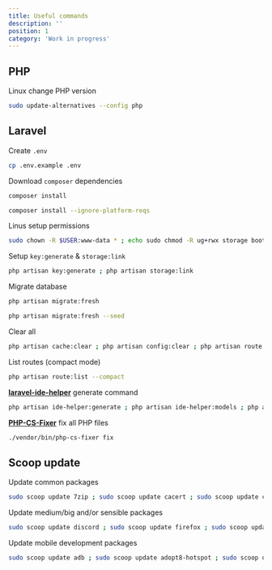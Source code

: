 ```yaml
---
title: Useful commands
description: ''
position: 1
category: 'Work in progress'
---
```


## PHP

Linux change PHP version

```bash
sudo update-alternatives --config php
```

## Laravel

Create `.env`

```bash
cp .env.example .env
```

Download `composer` dependencies

<code-group>
  <code-block label="Composer" active>

  ```bash
  composer install
  ```

  </code-block>
  <code-block label="Ignore">

  ```bash
  composer install --ignore-platform-reqs
  ```

  </code-block>
</code-group>

Linus setup permissions

```bash
sudo chown -R $USER:www-data * ; echo sudo chmod -R ug+rwx storage bootstrap/cache
```

Setup `key:generate` & `storage:link`

```bash
php artisan key:generate ; php artisan storage:link
```

Migrate database

<code-group>
  <code-block label="Migrate" active>

  ```bash
  php artisan migrate:fresh
  ```

  </code-block>
  <code-block label="Seeding">

  ```bash
  php artisan migrate:fresh --seed
  ```

  </code-block>
</code-group>

Clear all

```bash
php artisan cache:clear ; php artisan config:clear ; php artisan route:clear
```

List routes (compact mode)

```bash
php artisan route:list --compact
```

[**laravel-ide-helper**](https://github.com/barryvdh/laravel-ide-helper) generate command

```bash
php artisan ide-helper:generate ; php artisan ide-helper:models ; php artisan ide-helper:meta
```

[**PHP-CS-Fixer**](https://github.com/FriendsOfPHP/PHP-CS-Fixer) fix all PHP files

```bash
./vendor/bin/php-cs-fixer fix
```

## Scoop update

Update common packages

```bash
sudo scoop update 7zip ; sudo scoop update cacert ; sudo scoop update composer ; sudo scoop update curl ; sudo scoop update dark ; sudo scoop update doctl ; sudo scoop update ffmpeg ; sudo scoop update firacode ; sudo scoop update git ; sudo scoop update git-with-openssh ; sudo scoop update glow ; sudo scoop update gmkvextractgui ; sudo scoop update hwmonitor ; sudo scoop update innounp ; sudo scoop update lessmsi ; sudo scoop update make ; sudo scoop update mkvtoolnix ; sudo scoop update ngrok ; sudo scoop update nssm ; sudo scoop update nvm ; sudo scoop update php-nts ; sudo scoop update python ; sudo scoop update rufus ; sudo scoop update sudo ; sudo scoop update symfony-cli ; sudo scoop update touch ; sudo scoop update Victor-Mono ; sudo scoop update vim ; sudo scoop update wget ; sudo scoop update which ; sudo scoop update windows-terminal ; sudo scoop update yarn ; sudo scoop update youtube-dl ; sudo scoop update pandoc
```

Update medium/big and/or sensible packages

```bash
sudo scoop update discord ; sudo scoop update firefox ; sudo scoop update gimp ; sudo scoop update googlechrome ; sudo scoop update postman ; sudo scoop update rust ; sudo scoop update teamviewer ; sudo scoop update vlc ; sudo scoop update vscode ; sudo scoop update mysql ; sudo scoop update nginx
```

Update mobile development packages

```bash
sudo scoop update adb ; sudo scoop update adopt8-hotspot ; sudo scoop update android-sdk ; sudo scoop update android-studio ; sudo scoop update flutter
```
